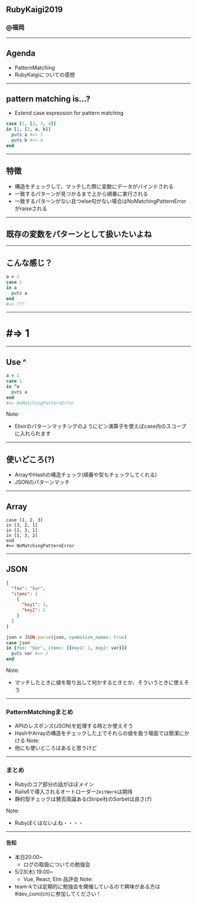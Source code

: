 ## RubyKaigi2019  
### @福岡  

---

## Agenda
- PatternMatching
- RubyKaigiについての感想

---
## pattern matching is...?

- Extend case expression for pattern matching

```ruby
case [1, [2, 3, 4]]
in [1, [2, a, b]]
  puts a #=> 3
  puts b #=> 4
end
```
---
## 特徴
- 構造をチェックして、マッチした際に変数にデータがバインドされる
- 一致するパターンが見つかるまで上から順番に実行される
- 一致するパターンがない且つelse句がない場合はNoMatchingPatternErrorがraiseされる
---
## 既存の変数をパターンとして扱いたいよね
---
## こんな感じ？
```ruby
a = 2
case 1
in a
  puts a
end
#=> ???
```
---
# #=> 1
---
## Use ^
```ruby
a = 2
case 1
in ^a
  puts a
end
#=> NoMatchingPatternError
```
Note:
- Elixirのパターンマッチングのようにピン演算子を使えばcase内のスコープに入れられます
---
## 使いどころ(?)
- ArrayやHashの構造チェック(順番や型もチェックしてくれる)
- JSONのパターンマッチ

--- 
## Array
```rubyは良さげ
case [1, 2, 3]
in [3, 2, 1]
in [2, 3, 1]
in [1, 3, 2]
end
#=> NoMatchingPatternError

```

---
## JSON
```json
{
  "foo": "bar",
  "items": [
    {
      "key1": 1,
      "key2": 2
    }
  ]
}
```

```ruby
json = JSON.parse(json, symbolize_names: true)
case json
in {foo: "bar", items: [{key1: 1, key2: var}]}
  puts var #=> 2
end
```
Note:
- マッチしたときに値を取り出して何かするときとか、そういうときに使えそう

---
### PatternMatchingまとめ
- APIのレスポンス(JSON)を処理する時とか使えそう
- HashやArrayの構造をチェックした上でそれらの値を扱う場面では簡潔にかける
Note:
- 他にも使いどころはあると思うけど
---
### まとめ
- Rubyのコア部分の話がほぼメイン
- Rails6で導入されるオートローダー`ZeitWerk`は期待
- 静的型チェックは賛否両論ある(Stripe社のSorbetは良さげ)

Note:
- Rubyぽくはないよね・・・・
---

#### 告知
- 本日20:00~
  - ログの取扱についての勉強会
- 5/23(木) 19:00~
  - Vue, React, Elm 品評会
Note:
- team-kでは定期的に勉強会を開催しているので興味がある方は#dev_comi(ch)に参加してください！
